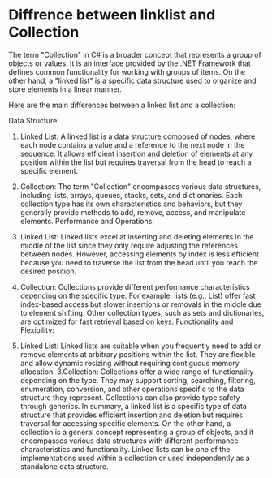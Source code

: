 # Diffrence between linklist and Collection

The term "Collection" in C# is a broader concept that represents a group of objects or values. It is an interface provided by the .NET Framework that defines common functionality for working with groups of items. On the other hand, a "linked list" is a specific data structure used to organize and store elements in a linear manner.

Here are the main differences between a linked list and a collection:

Data Structure:

1. Linked List: A linked list is a data structure composed of nodes, where each node contains a value and a reference to the next node in the sequence. It allows efficient insertion and deletion of elements at any position within the list but requires traversal from the head to reach a specific element.
1. Collection: The term "Collection" encompasses various data structures, including lists, arrays, queues, stacks, sets, and dictionaries. Each collection type has its own characteristics and behaviors, but they generally provide methods to add, remove, access, and manipulate elements.
Performance and Operations:

2. Linked List: Linked lists excel at inserting and deleting elements in the middle of the list since they only require adjusting the references between nodes. However, accessing elements by index is less efficient because you need to traverse the list from the head until you reach the desired position.
2. Collection: Collections provide different performance characteristics depending on the specific type. For example, lists (e.g., List<T>) offer fast index-based access but slower insertions or removals in the middle due to element shifting. Other collection types, such as sets and dictionaries, are optimized for fast retrieval based on keys.
Functionality and Flexibility:

3. Linked List: Linked lists are suitable when you frequently need to add or remove elements at arbitrary positions within the list. They are flexible and allow dynamic resizing without requiring contiguous memory allocation.
3.Collection: Collections offer a wide range of functionality depending on the type. They may support sorting, searching, filtering, enumeration, conversion, and other operations specific to the data structure they represent. Collections can also provide type safety through generics.
In summary, a linked list is a specific type of data structure that provides efficient insertion and deletion but requires traversal for accessing specific elements. On the other hand, a collection is a general concept representing a group of objects, and it encompasses various data structures with different performance characteristics and functionality. Linked lists can be one of the implementations used within a collection or used independently as a standalone data structure.
